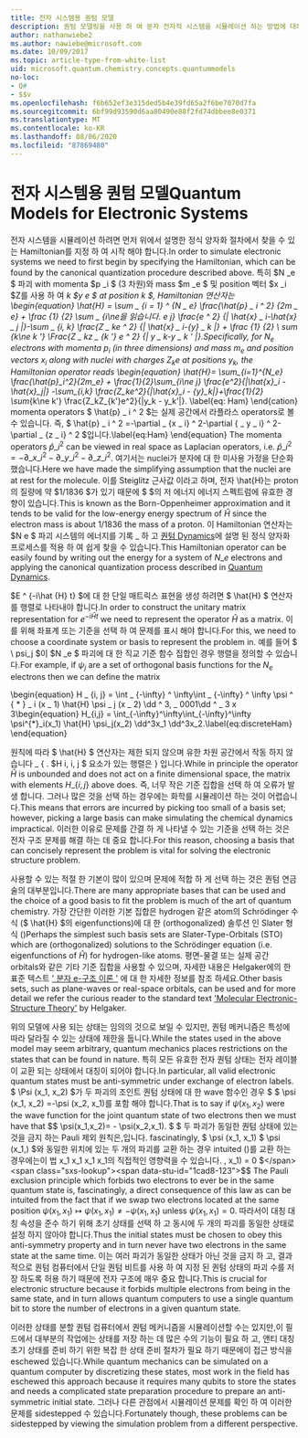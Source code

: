 ```yaml
---
title: 전자 시스템용 퀀텀 모델
description: 퀀텀 모델링을 사용 하 여 분자 전자적 시스템을 시뮬레이션 하는 방법에 대해 알아봅니다.
author: nathanwiebe2
ms.author: nawiebe@microsoft.com
ms.date: 10/09/2017
ms.topic: article-type-from-white-list
uid: microsoft.quantum.chemistry.concepts.quantummodels
no-loc:
- Q#
- $$v
ms.openlocfilehash: f6b652ef3e315ded5b4e39fd65a2f6be7070d7fa
ms.sourcegitcommit: 6bf99d93590d6aa80490e88f2fd74dbbee8e0371
ms.translationtype: MT
ms.contentlocale: ko-KR
ms.lasthandoff: 08/06/2020
ms.locfileid: "87869480"
---
```

# <a name="quantum-models-for-electronic-systems"></a><span data-ttu-id="1cad8-103">전자 시스템용 퀀텀 모델</span><span class="sxs-lookup"><span data-stu-id="1cad8-103">Quantum Models for Electronic Systems</span></span>

<span data-ttu-id="1cad8-104">전자 시스템을 시뮬레이션 하려면 먼저 위에서 설명한 정식 양자화 절차에서 찾을 수 있는 Hamiltonian를 지정 하 여 시작 해야 합니다.</span><span class="sxs-lookup"><span data-stu-id="1cad8-104">In order to simulate electronic systems we need to first begin by specifying the Hamiltonian, which can be found by the canonical quantization procedure described above.</span></span>
<span data-ttu-id="1cad8-105">특히 $N _e $ 파괴 with momenta $p _i $ (3 차원)와 mass $m _e $ 및 position 벡터 $x _i $Z를 사용 하 여 _k $y e $ at position _k $, Hamiltonian 연산자는 \begin{equation} \hat{H} = \sum \_ {i = 1} ^ {N \_ e} \frac{\hat{p} \_ i ^ 2} {2m \_ e} + \frac {1} {2} \sum \_ {i\ne을 읽습니다. e j} \frac{e ^ 2} {| \hat{x} \_ i-\hat{x} \_ j |}-\sum \_ {i, k} \frac{Z \_ ke ^ 2} {| \hat{x} \_ i-{y} \_ k |} + \frac {1} {2} \ sum_ {k\ne k '} \Frac{Z \_ kz \_ {k '} e ^ 2} {| y \_ k-y \_ k ' |}.</span><span class="sxs-lookup"><span data-stu-id="1cad8-105">Specifically, for $N_e$ electrons with momenta $p_i$ (in three dimensions) and mass $m_e$  and position vectors $x_i$ along with nuclei with charges $Z_k e$ at positions $y_k$, the Hamiltonian operator reads \begin{equation} \hat{H}= \sum\_{i=1}^{N\_e} \frac{\hat{p}\_i^2}{2m\_e} + \frac{1}{2}\sum\_{i\ne j} \frac{e^2}{|\hat{x}\_i - \hat{x}\_j|} -\sum\_{i,k} \frac{Z\_ke^2}{|\hat{x}\_i - {y}\_k|}+\frac{1}{2} \sum_{k\ne k'} \frac{Z\_kZ\_{k'}e^2}{|y\_k - y\_k'|}.</span></span> <span data-ttu-id="1cad8-106">\label{eq: Ham} \end{cation} momenta operators $ \hat{p} \_ i ^ 2 $는 실제 공간에서 라플라스 operators로 볼 수 있습니다. 즉, $ \hat{p} \_ i ^ 2 =-\partial \_ {x \_ i} ^ 2-\partial { \_ y \_ i} ^ 2-\partial \_ {z \_ i} ^ 2 $입니다.</span><span class="sxs-lookup"><span data-stu-id="1cad8-106">\label{eq:Ham} \end{equation} The momenta operators $\hat{p}\_i^2$ can be viewed in real space as Laplacian operators, i.e. $\hat{p}\_i^2 = -\partial\_{x\_i}^2 - \partial\_{y\_i}^2 - \partial\_{z\_i}^2$.</span></span>
<span data-ttu-id="1cad8-107">여기서는 nuclei가 분자에 대 한 미사용 가정을 단순화 했습니다.</span><span class="sxs-lookup"><span data-stu-id="1cad8-107">Here we have made the simplifying assumption that the nuclei are at rest for the molecule.</span></span>
<span data-ttu-id="1cad8-108">이를 Steiglitz 근사값 이라고 하며, 전자 \hat{H}는 proton의 질량에 약 $1/1836 $가 있기 때문에 $ $의 저 에너지 에너지 스펙트럼에 유효한 경향이 있습니다.</span><span class="sxs-lookup"><span data-stu-id="1cad8-108">This is known as the Born-Oppenheimer approximation and it tends to be valid for the low-energy energy spectrum of $\hat{H}$ since the electron mass is about $1/1836$ the mass of a proton.</span></span>
<span data-ttu-id="1cad8-109">이 Hamiltonian 연산자는 $N e $ 파괴 시스템의 에너지를 기록 \_ 하 고 [퀀텀 Dynamics](xref:microsoft.quantum.chemistry.concepts.quantumdynamics)에 설명 된 정식 양자화 프로세스를 적용 하 여 쉽게 찾을 수 있습니다.</span><span class="sxs-lookup"><span data-stu-id="1cad8-109">This Hamiltonian operator can be easily found by writing out the energy for a system of $N\_e$ electrons and applying the canonical quantization process described in [Quantum Dynamics](xref:microsoft.quantum.chemistry.concepts.quantumdynamics).</span></span>

<span data-ttu-id="1cad8-110">$E ^ {-i\hat {H} t} $에 대 한 단일 매트릭스 표현을 생성 하려면 $ \hat{H} $ 연산자를 행렬로 나타내야 합니다.</span><span class="sxs-lookup"><span data-stu-id="1cad8-110">In order to construct the unitary matrix representation for $e^{-i\hat{H} t}$ we need to represent the operator $\hat{H}$ as a matrix.</span></span>
<span data-ttu-id="1cad8-111">이를 위해 좌표계 또는 기준을 선택 하 여 문제를 표시 해야 합니다.</span><span class="sxs-lookup"><span data-stu-id="1cad8-111">For this, we need to choose a coordinate system or basis to represent the problem in.</span></span>
<span data-ttu-id="1cad8-112">예를 들어 $ \ psi_j $이 $N _e $ 파괴에 대 한 직교 기준 함수 집합인 경우 행렬을 정의할 수 있습니다.</span><span class="sxs-lookup"><span data-stu-id="1cad8-112">For example, if $\psi_j$ are a set of orthogonal basis functions for the $N_e$ electrons then we can define the matrix</span></span>

<span data-ttu-id="1cad8-113">\begin{equation} H \_ {i, j} = \int \_ {-\infty} ^ \infty\int \_ {-\infty} ^ \infty \psi ^ { \* } \_ i (x \_ 1) \hat{H} \psi \_ j (x \_ 2) \dd ^ 3, \_ 0001\dd ^ \_ 3 x 3</span><span class="sxs-lookup"><span data-stu-id="1cad8-113">\begin{equation} H\_{i,j} = \int\_{-\infty}^\infty\int\_{-\infty}^\infty \psi^{\*}\_i(x\_1) \hat{H} \psi\_j(x\_2) \dd^3x\_1 \dd^3x\_2.\label{eq:discreteHam} \end{equation}</span></span>

<span data-ttu-id="1cad8-114">원칙에 따라 $ \hat{H} $ 연산자는 제한 되지 않으며 유한 차원 공간에서 작동 하지 않습니다 \_ \{ . $H i, i, j $ 요소가 있는 행렬은 \} 입니다.</span><span class="sxs-lookup"><span data-stu-id="1cad8-114">While in principle the operator $\hat{H}$ is unbounded and does not act on a finite dimensional space, the matrix with elements $H\_\{i,j\}$ above does.</span></span>
<span data-ttu-id="1cad8-115">즉, 너무 작은 기준 집합을 선택 하 여 오류가 발생 합니다. 그러나 많은 것을 선택 하는 경우에는 화학를 시뮬레이션 하는 것이 어렵습니다.</span><span class="sxs-lookup"><span data-stu-id="1cad8-115">This means that errors are incurred by picking too small of a basis set; however, picking a large basis can make simulating the chemical dynamics impractical.</span></span>
<span data-ttu-id="1cad8-116">이러한 이유로 문제를 간결 하 게 나타낼 수 있는 기준을 선택 하는 것은 전자 구조 문제를 해결 하는 데 중요 합니다.</span><span class="sxs-lookup"><span data-stu-id="1cad8-116">For this reason, choosing a basis that can concisely represent the problem is vital for solving the electronic structure problem.</span></span>

<span data-ttu-id="1cad8-117">사용할 수 있는 적절 한 기본이 많이 있으며 문제에 적합 하 게 선택 하는 것은 퀀텀 연금술의 대부분입니다.</span><span class="sxs-lookup"><span data-stu-id="1cad8-117">There are many appropriate bases that can be used and the choice of a good basis to fit the problem is much of the art of quantum chemistry.</span></span>
<span data-ttu-id="1cad8-118">가장 간단한 이러한 기본 집합은 hydrogen 같은 atom의 Schrödinger 수식 ($ \hat{H} $의 eigenfunctions)에 대 한 (orthogonalized) 솔루션 인 Slater 형식 ()</span><span class="sxs-lookup"><span data-stu-id="1cad8-118">Perhaps the simplest such basis sets are Slater-Type-Orbitals (STO) which are (orthogonalized) solutions to the Schrödinger equation (i.e. eigenfunctions of $\hat{H}$) for hydrogen-like atoms.</span></span>
<span data-ttu-id="1cad8-119">평면-물결 또는 실제 공간 orbitals와 같은 기타 기준 집합을 사용할 수 있으며, 자세한 내용은 Helgaker에의 한 표준 텍스트 [' 분자 e-구조 이론 '](https://onlinelibrary.wiley.com/doi/book/10.1002/9781119019572) 에 대 한 자세한 정보를 참조 하세요.</span><span class="sxs-lookup"><span data-stu-id="1cad8-119">Other basis sets, such as plane-waves or real-space orbitals, can be used and for more detail we refer the curious reader to the standard text ['Molecular Electronic-Structure Theory'](https://onlinelibrary.wiley.com/doi/book/10.1002/9781119019572) by Helgaker.</span></span>

<span data-ttu-id="1cad8-120">위의 모델에 사용 되는 상태는 임의의 것으로 보일 수 있지만, 퀀텀 메커니즘은 특성에 따라 달라질 수 있는 상태에 제한을 둡니다.</span><span class="sxs-lookup"><span data-stu-id="1cad8-120">While the states used in the above model may seem arbitrary, quantum mechanics places restrictions on the states that can be found in nature.</span></span>
<span data-ttu-id="1cad8-121">특히 모든 유효한 전자 퀀텀 상태는 전자 레이블이 교환 되는 상태에서 대칭이 되어야 합니다.</span><span class="sxs-lookup"><span data-stu-id="1cad8-121">In particular, all valid electronic quantum states must be anti-symmetric under exchange of electron labels.</span></span>
<span data-ttu-id="1cad8-122">$ \Psi (x_1, x_2) $가 두 파괴의 조인트 퀀텀 상태에 대 한 wave 함수인 경우 $ $ \psi (x_1, x_2) =-\psi (x_2, x_1)를 포함 해야 합니다.</span><span class="sxs-lookup"><span data-stu-id="1cad8-122">That is to say if $\psi(x_1,x_2)$ were the wave function for the joint quantum state of two electrons then we must have that $$ \psi(x_1,x_2)= - \psi(x_2,x_1).</span></span>
<span data-ttu-id="1cad8-123">$ $ 두 파괴가 동일한 퀀텀 상태에 있는 것을 금지 하는 Pauli 제외 원칙은,입니다. fascinatingly, $ \psi (x_1, x_1) $ \psi (x_1,) $와 동일한 위치에 있는 두 개의 파괴를 교환 하는 경우 intuited ()를 교환 하는 경우에는이 법 x_1 x_1 x_1 x_1의 직접적인 영향력을 수 있습니다. , x_1) = 0 $</span><span class="sxs-lookup"><span data-stu-id="1cad8-123">$$ The Pauli exclusion principle which forbids two electrons to ever be in the same quantum state is, fascinatingly, a direct consequence of this law as can be intuited from the fact that if we swap two electrons located at the same position $\psi(x_1,x_1)\mapsto \psi(x_1,x_1) \ne -\psi(x_1,x_1)$ unless $\psi(x_1,x_1)=0$.</span></span>
<span data-ttu-id="1cad8-124">따라서이 대칭 대칭 속성을 준수 하기 위해 초기 상태를 선택 하 고 동시에 두 개의 파괴를 동일한 상태로 설정 하지 않아야 합니다.</span><span class="sxs-lookup"><span data-stu-id="1cad8-124">Thus the initial states must be chosen to obey this anti-symmetry property and in turn never have two electrons in the same state at the same time.</span></span>
<span data-ttu-id="1cad8-125">이는 여러 파괴가 동일한 상태가 아닌 것을 금지 하 고, 결과적으로 퀀텀 컴퓨터에서 단일 퀀텀 비트를 사용 하 여 지정 된 퀀텀 상태의 파괴 수를 저장 하도록 허용 하기 때문에 전자 구조에 매우 중요 합니다.</span><span class="sxs-lookup"><span data-stu-id="1cad8-125">This is crucial for electronic structure because it forbids multiple electrons from being in the same state, and in turn allows quantum computers to use a single quantum bit to store the number of electrons in a given quantum state.</span></span>

<span data-ttu-id="1cad8-126">이러한 상태를 분할 퀀텀 컴퓨터에서 퀀텀 메커니즘을 시뮬레이션할 수는 있지만,이 필드에서 대부분의 작업에는 상태를 저장 하는 데 많은 수의 기능이 필요 하 고, 앤티 대칭 초기 상태를 준비 하기 위한 복잡 한 상태 준비 절차가 필요 하기 때문에이 접근 방식을 eschewed 있습니다.</span><span class="sxs-lookup"><span data-stu-id="1cad8-126">While quantum mechanics can be simulated on a quantum computer by discretizing these states, most work in the field has eschewed this approach because it requires many qubits to store the states and needs a complicated state preparation procedure to prepare an anti-symmetric initial state.</span></span>
<span data-ttu-id="1cad8-127">그러나 다른 관점에서 시뮬레이션 문제를 확인 하 여 이러한 문제를 sidestepped 수 있습니다.</span><span class="sxs-lookup"><span data-stu-id="1cad8-127">Fortunately though, these problems can be sidestepped by viewing the simulation problem from a different perspective.</span></span>
